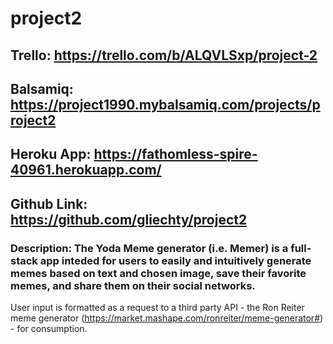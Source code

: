 # project2

## Trello: https://trello.com/b/ALQVLSxp/project-2
## Balsamiq: https://project1990.mybalsamiq.com/projects/project2

## Heroku App: https://fathomless-spire-40961.herokuapp.com/
## Github Link: https://github.com/gliechty/project2

### Description: The Yoda Meme generator (i.e. Memer) is a full-stack app inteded for users to easily and intuitively generate memes based on text and chosen image, save their favorite memes, and share them on their social networks.

User input is formatted as a request to a third party API - the Ron Reiter meme generator (https://market.mashape.com/ronreiter/meme-generator#) - for consumption. 